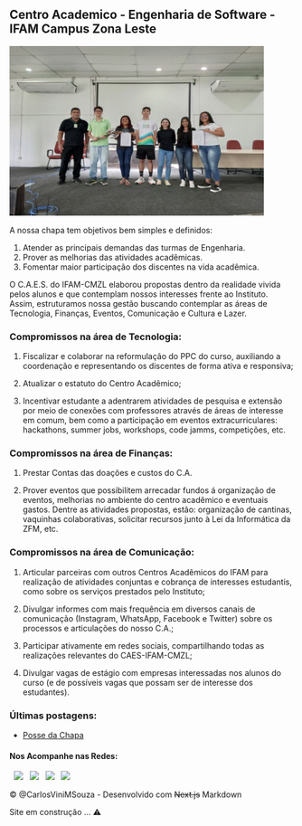 <h2> Centro Academico - Engenharia de Software - IFAM Campus Zona Leste </h2>

<img width="450" height="300" src="./public/images/foto-chapa.jpg" alt="caes-ifam-cmzl2023" />

A nossa chapa tem objetivos bem simples e definidos:<br />

1. Atender as principais demandas das turmas de Engenharia.<br />
2. Prover as melhorias das atividades acadêmicas.<br />
3. Fomentar maior participação dos discentes na vida acadêmica.<br />

O C.A.E.S. do IFAM-CMZL elaborou propostas dentro da realidade vivida pelos alunos e que contemplam nossos interesses frente ao Instituto. Assim, estruturamos nossa gestão buscando contemplar as áreas de Tecnologia, Finanças, Eventos, Comunicação e Cultura e Lazer.

### Compromissos na área de Tecnologia:

1. Fiscalizar e colaborar na reformulação do PPC do curso, auxiliando a coordenação e representando os discentes de forma ativa e responsiva;

2. Atualizar o estatuto do Centro Acadêmico;

3. Incentivar estudante a adentrarem atividades de pesquisa e extensão por meio de conexões com professores através de áreas de interesse em comum, bem como a participação em eventos extracurriculares: hackathons, summer jobs, workshops, code jamms, competições, etc.

### Compromissos na área de Finanças:

1. Prestar Contas das doações e custos do C.A.</li>

2. Prover eventos que possibilitem arrecadar fundos á organização de eventos, melhorias no ambiente do centro acadêmico e eventuais gastos. Dentre as atividades propostas, estão: organização de cantinas, vaquinhas colaborativas, solicitar recursos junto à Lei da Informática da ZFM, etc.

### Compromissos na área de Comunicação:

1. Articular parceiras com outros Centros Acadêmicos do IFAM para realização de atividades conjuntas e cobrança de interesses estudantis, como sobre os serviços prestados pelo Instituto;

2. Divulgar informes com mais frequência em diversos canais de comunicação (Instagram, WhatsApp, Facebook e Twitter) sobre os processos e articulações do nosso C.A.;

3. Participar ativamente em redes sociais, compartilhando todas as realizações relevantes do CAES-IFAM-CMZL;

4. Divulgar vagas de estágio com empresas interessadas nos alunos do curso (e de possíveis vagas que possam ser de interesse dos estudantes).

### Últimas postagens:

<ul>
  <li><a href="./posts/mes02-fevereiro/post01-posse-ca.md"> Posse da Chapa </a></li>
</ul>

<h4> Nos Acompanhe nas Redes: </h4>

&nbsp; <a href="https://twitter.com/caes_ifam_cmzl"><img src="https://img.icons8.com/clouds/452/twitter-squared.png" width=90 heigth=90/></a>
&nbsp; <a href="https://facebook.com/caes_ifam_cmzl"><img src="https://img.icons8.com/clouds/90/000000/facebook-new.png"/></a>
&nbsp; <a href="https://www.instagram.com/caes.ifam/"><img src="https://img.icons8.com/clouds/90/4a90e2/instagram-new--v2.png"/></a>
&nbsp; <a href="https://github.com/caes-ifam-cmzl"><img src="https://img.icons8.com/clouds/90/null/github.png"/></a>

<div> &copy; @CarlosViniMSouza - Desenvolvido com <del>Next.js</del> Markdown </div>

<p> Site em construção ... ⚠️</p>
